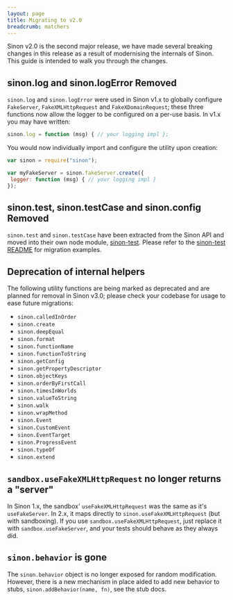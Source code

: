 ```yaml
---
layout: page
title: Migrating to v2.0
breadcrumb: matchers
---
```


Sinon v2.0 is the second major release, we have made several breaking changes in this release as a result of modernising the internals of Sinon.  This guide is intended to walk you through the changes.

## sinon.log and sinon.logError Removed
`sinon.log` and `sinon.logError` were used in Sinon v1.x to globally configure `FakeServer`, `FakeXMLHttpRequest` and `FakeXDomainRequest`; these three functions now allow the logger to be configured on a per-use basis.  In v1.x you may have written:

```js
sinon.log = function (msg) { // your logging impl };
```

You would now individually import and configure the utility upon creation:

```js
var sinon = require("sinon");

var myFakeServer = sinon.fakeServer.create({
 logger: function (msg) { // your logging impl }
});
```

## sinon.test, sinon.testCase and sinon.config Removed
`sinon.test` and `sinon.testCase` have been extracted from the Sinon API and moved into their own node module, [sinon-test](https://www.npmjs.com/package/sinon-test). Please refer to the [sinon-test README](https://github.com/sinonjs/sinon-test/blob/master/README.md) for migration examples.

## Deprecation of internal helpers
The following utility functions are being marked as deprecated and are planned for removal in Sinon v3.0; please check your codebase for usage to ease future migrations:

* `sinon.calledInOrder`
* `sinon.create`
* `sinon.deepEqual`
* `sinon.format`
* `sinon.functionName`
* `sinon.functionToString`
* `sinon.getConfig`
* `sinon.getPropertyDescriptor`
* `sinon.objectKeys`
* `sinon.orderByFirstCall`
* `sinon.timesInWorlds`
* `sinon.valueToString`
* `sinon.walk`
* `sinon.wrapMethod`
* `sinon.Event`
* `sinon.CustomEvent`
* `sinon.EventTarget`
* `sinon.ProgressEvent`
* `sinon.typeOf`
* `sinon.extend`

## `sandbox.useFakeXMLHttpRequest` no longer returns a "server"

In Sinon 1.x, the sandbox' `useFakeXMLHttpRequest` was the same as it's `useFakeServer`. In 2.x, it maps directly to `sinon.useFakeXMLHttpRequest` (but with sandboxing). If you use `sandbox.useFakeXMLHttpRequest`, just replace it with `sandbox.useFakeServer`, and your tests should behave as they always did.

## `sinon.behavior` is gone

The `sinon.behavior` object is no longer exposed for random modification. However, there is a new mechanism in place aided to add new behavior to stubs, `sinon.addBehavior(name, fn)`, see the stub docs.

